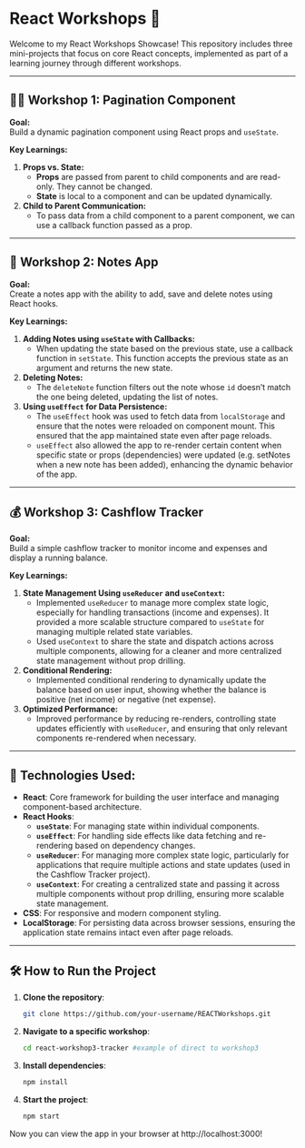 # React Workshops 🚀

Welcome to my React Workshops Showcase! This repository includes three mini-projects that focus on core React concepts, implemented as part of a learning journey through different workshops.

---

## 🧑‍💻 Workshop 1: Pagination Component

**Goal:**  
Build a dynamic pagination component using React props and `useState`.

**Key Learnings:**
1. **Props vs. State:**
   - **Props** are passed from parent to child components and are read-only. They cannot be changed.
   - **State** is local to a component and can be updated dynamically.
2. **Child to Parent Communication:**
   - To pass data from a child component to a parent component, we can use a callback function passed as a prop.

---

## 📒 Workshop 2: Notes App

**Goal:**  
Create a notes app with the ability to add, save and delete notes using React hooks.

**Key Learnings:**
1. **Adding Notes using `useState` with Callbacks:**
   - When updating the state based on the previous state, use a callback function in `setState`. This function accepts the previous state as an argument and returns the new state.
2. **Deleting Notes:**
   - The `deleteNote` function filters out the note whose `id` doesn’t match the one being deleted, updating the list of notes.
3. **Using `useEffect` for Data Persistence:**
   - The `useEffect` hook was used to fetch data from `localStorage` and ensure that the notes were reloaded on component mount. This ensured that the app maintained state even after page reloads.
   - `useEffect` also allowed the app to re-render certain content when specific state or props (dependencies) were updated (e.g. setNotes when a new note has been added), enhancing the dynamic behavior of the app.

---

## 💰 Workshop 3: Cashflow Tracker

**Goal:**  
Build a simple cashflow tracker to monitor income and expenses and display a running balance.

**Key Learnings:**
1. **State Management Using `useReducer` and `useContext`:**
   - Implemented `useReducer` to manage more complex state logic, especially for handling transactions (income and expenses). It provided a more scalable structure compared to `useState` for managing multiple related state variables.
   - Used `useContext` to share the state and dispatch actions across multiple components, allowing for a cleaner and more centralized state management without prop drilling.
2. **Conditional Rendering:**
   - Implemented conditional rendering to dynamically update the balance based on user input, showing whether the balance is positive (net income) or negative (net expense).
3. **Optimized Performance:**
   - Improved performance by reducing re-renders, controlling state updates efficiently with `useReducer`, and ensuring that only relevant components re-rendered when necessary.

---

## 🔧 Technologies Used:

- **React**: Core framework for building the user interface and managing component-based architecture.
- **React Hooks**:
  - **`useState`**: For managing state within individual components.
  - **`useEffect`**: For handling side effects like data fetching and re-rendering based on dependency changes.
  - **`useReducer`**: For managing more complex state logic, particularly for applications that require multiple actions and state updates (used in the Cashflow Tracker project).
  - **`useContext`**: For creating a centralized state and passing it across multiple components without prop drilling, ensuring more scalable state management.
- **CSS**: For responsive and modern component styling.
- **LocalStorage**: For persisting data across browser sessions, ensuring the application state remains intact even after page reloads.
---

## 🛠️ How to Run the Project

1. **Clone the repository**:
   ```bash
   git clone https://github.com/your-username/REACTWorkshops.git
2. **Navigate to a specific workshop**:
   ```bash
   cd react-workshop3-tracker #example of direct to workshop3
3. **Install dependencies**:
   ```bash
   npm install
4. **Start the project**:
   ```bash
   npm start
Now you can view the app in your browser at http://localhost:3000!
